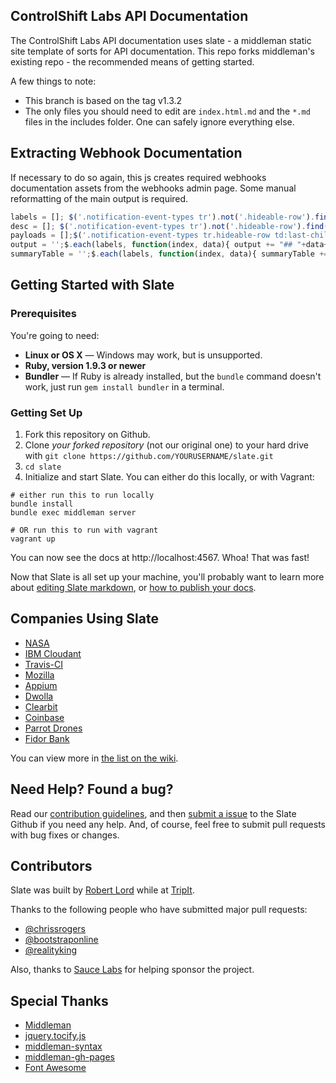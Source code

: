 ControlShift Labs API Documentation
------------------------------------

The ControlShift Labs API documentation uses slate - a middleman static site template of sorts for API documentation.  This repo forks middleman's existing repo - the recommended means of getting started.

A few things to note:

* This branch is based on the tag v1.3.2
* The only files you should need to edit are `index.html.md` and the `*.md` files in the includes folder.  One can safely ignore everything else.

## Extracting Webhook Documentation

If necessary to do so again, this js creates required webhooks documentation assets from the webhooks admin page.  Some manual reformatting of the main output is required.

```js
labels = []; $('.notification-event-types tr').not('.hideable-row').find('td:nth-child(2)').each(function(index,data){ labels.push($(data).text())});
desc = []; $('.notification-event-types tr').not('.hideable-row').find('td:last-child').each(function(index,data){ desc.push($(data).text())});
payloads = [];$('.notification-event-types tr.hideable-row td:last-child div').each(function(index,data){ payloads.push( $(data).html())});
output = '';$.each(labels, function(index, data){ output += "## "+data+"\n"+"> "+payloads[index]+"\n\n"+desc[index]+"\n\n" });output;
summaryTable = '';$.each(labels, function(index, data){ summaryTable += '['+data+'](#'+data.replace(/\./g,'-')+')'+" | "+desc[index]+"\n" }); summaryTable;
```


Getting Started with Slate
------------------------------

### Prerequisites

You're going to need:

 - **Linux or OS X** — Windows may work, but is unsupported.
 - **Ruby, version 1.9.3 or newer**
 - **Bundler** — If Ruby is already installed, but the `bundle` command doesn't work, just run `gem install bundler` in a terminal.

### Getting Set Up

1. Fork this repository on Github.
2. Clone *your forked repository* (not our original one) to your hard drive with `git clone https://github.com/YOURUSERNAME/slate.git`
3. `cd slate`
4. Initialize and start Slate. You can either do this locally, or with Vagrant:

```shell
# either run this to run locally
bundle install
bundle exec middleman server

# OR run this to run with vagrant
vagrant up
```

You can now see the docs at http://localhost:4567. Whoa! That was fast!

Now that Slate is all set up your machine, you'll probably want to learn more about [editing Slate markdown](https://github.com/tripit/slate/wiki/Markdown-Syntax), or [how to publish your docs](https://github.com/tripit/slate/wiki/Deploying-Slate).

Companies Using Slate
---------------------------------

* [NASA](https://api.nasa.gov)
* [IBM Cloudant](https://docs.cloudant.com/api.html)
* [Travis-CI](https://docs.travis-ci.com/api/)
* [Mozilla](http://mozilla.github.io/localForage/)
* [Appium](http://appium.io/slate/en/master)
* [Dwolla](https://docs.dwolla.com/)
* [Clearbit](https://clearbit.com/docs)
* [Coinbase](https://developers.coinbase.com/api)
* [Parrot Drones](http://developer.parrot.com/docs/bebop/)
* [Fidor Bank](http://docs.fidor.de/)

You can view more in [the list on the wiki](https://github.com/tripit/slate/wiki/Slate-in-the-Wild).

Need Help? Found a bug?
--------------------

Read our [contribution guidelines](https://github.com/tripit/slate/blob/master/CONTRIBUTING.md), and then [submit a issue](https://github.com/tripit/slate/issues) to the Slate Github if you need any help. And, of course, feel free to submit pull requests with bug fixes or changes.

Contributors
--------------------

Slate was built by [Robert Lord](https://lord.io) while at [TripIt](https://www.tripit.com/).

Thanks to the following people who have submitted major pull requests:

- [@chrissrogers](https://github.com/chrissrogers)
- [@bootstraponline](https://github.com/bootstraponline)
- [@realityking](https://github.com/realityking)

Also, thanks to [Sauce Labs](http://saucelabs.com) for helping sponsor the project.

Special Thanks
--------------------
- [Middleman](https://github.com/middleman/middleman)
- [jquery.tocify.js](https://github.com/gfranko/jquery.tocify.js)
- [middleman-syntax](https://github.com/middleman/middleman-syntax)
- [middleman-gh-pages](https://github.com/edgecase/middleman-gh-pages)
- [Font Awesome](http://fortawesome.github.io/Font-Awesome/)
